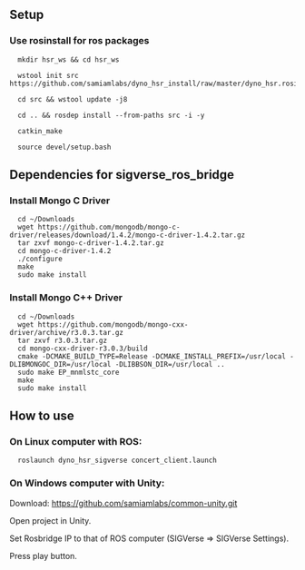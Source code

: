 ## Setup

### Use rosinstall for ros packages
```bash:
  mkdir hsr_ws && cd hsr_ws

  wstool init src https://github.com/samiamlabs/dyno_hsr_install/raw/master/dyno_hsr.rosinstall

  cd src && wstool update -j8

  cd .. && rosdep install --from-paths src -i -y

  catkin_make

  source devel/setup.bash
```

## Dependencies for sigverse_ros_bridge
### Install Mongo C Driver

```bash:
  cd ~/Downloads
  wget https://github.com/mongodb/mongo-c-driver/releases/download/1.4.2/mongo-c-driver-1.4.2.tar.gz
  tar zxvf mongo-c-driver-1.4.2.tar.gz
  cd mongo-c-driver-1.4.2
  ./configure
  make
  sudo make install
```

### Install Mongo C++ Driver

```bash:
  cd ~/Downloads
  wget https://github.com/mongodb/mongo-cxx-driver/archive/r3.0.3.tar.gz
  tar zxvf r3.0.3.tar.gz
  cd mongo-cxx-driver-r3.0.3/build
  cmake -DCMAKE_BUILD_TYPE=Release -DCMAKE_INSTALL_PREFIX=/usr/local -DLIBMONGOC_DIR=/usr/local -DLIBBSON_DIR=/usr/local ..
  sudo make EP_mnmlstc_core
  make
  sudo make install
```

## How to use
### On Linux computer with ROS:
```bash:
  roslaunch dyno_hsr_sigverse concert_client.launch
```

### On Windows computer with Unity:
  Download: https://github.com/samiamlabs/common-unity.git
  
  Open project in Unity. 
  
  Set Rosbridge IP to that of ROS computer (SIGVerse => SIGVerse Settings). 
  
  Press play button.

